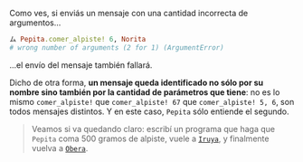 Como ves, si enviás un mensaje con una cantidad incorrecta de argumentos...

```ruby
ム Pepita.comer_alpiste! 6, Norita
# wrong number of arguments (2 for 1) (ArgumentError)
```

...el envío del mensaje también fallará. 

Dicho de otra forma, **un mensaje queda identificado no sólo por su nombre sino también por la cantidad de parámetros que tiene**: no es lo mismo `comer_alpiste!` que `comer_alpiste! 67` que  `comer_alpiste! 5, 6`, son todos mensajes distintos. Y en este caso, `Pepita` sólo entiende el segundo. 

> Veamos si va quedando claro: escribí un programa que haga que `Pepita` coma 500 gramos de alpiste, vuele a [`Iruya`](https://es.wikipedia.org/wiki/Iruya), y finalmente vuelva a [`Obera`](https://es.wikipedia.org/wiki/Ober%C3%A1).

